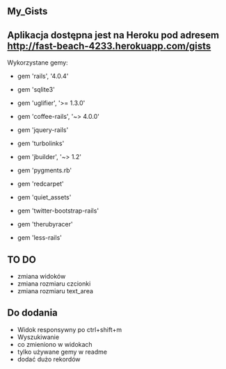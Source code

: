 My_Gists
--------

Aplikacja dostępna jest na Heroku pod adresem
http://fast-beach-4233.herokuapp.com/gists
--------------------------------------


Wykorzystane gemy:

* gem 'rails', '4.0.4'

* gem 'sqlite3'

* gem 'uglifier', '>= 1.3.0'

* gem 'coffee-rails', '~> 4.0.0'

* gem 'jquery-rails'

* gem 'turbolinks'

* gem 'jbuilder', '~> 1.2'

* gem 'pygments.rb'

* gem 'redcarpet'

* gem 'quiet_assets'

* gem 'twitter-bootstrap-rails'

* gem 'therubyracer'

* gem 'less-rails'


TO DO
-----

* zmiana widoków
* zmiana rozmiaru czcionki
* zmiana rozmiaru text_area


Do dodania
----------
* Widok responsywny po ctrl+shift+m
* Wyszukiwanie
* co zmieniono w widokach
* tylko używane gemy w readme
* dodać dużo rekordów
